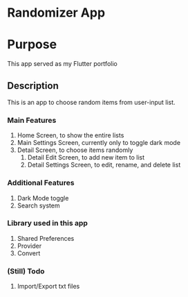 # Randomizer App

# Purpose

This app served as my Flutter portfolio

## Description

This is an app to choose random items from user-input list.

### Main Features

1. Home Screen, to show the entire lists
2. Main Settings Screen, currently only to toggle dark mode
3. Detail Screen, to choose items randomly
   1. Detail Edit Screen, to add new item to list
   2. Detail Settings Screen, to edit, rename, and delete list

### Additional Features

1. Dark Mode toggle
2. Search system

### Library used in this app

1.  Shared Preferences
2.  Provider
3.  Convert

### (Still) Todo

1.  Import/Export txt files
